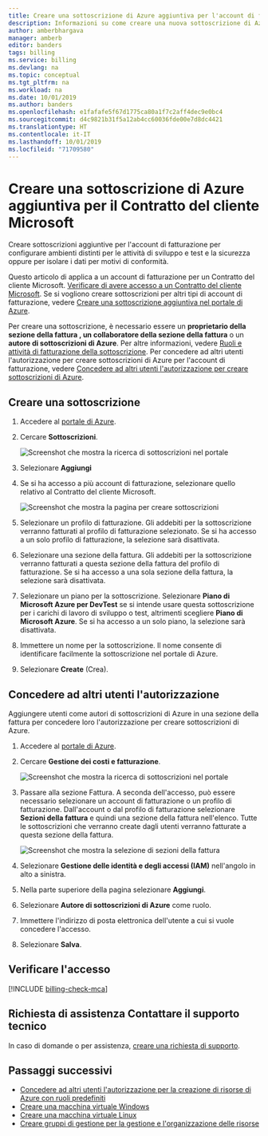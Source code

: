 ```yaml
---
title: Creare una sottoscrizione di Azure aggiuntiva per l'account di fatturazione
description: Informazioni su come creare una nuova sottoscrizione di Azure nel portale di Azure.
author: amberbhargava
manager: amberb
editor: banders
tags: billing
ms.service: billing
ms.devlang: na
ms.topic: conceptual
ms.tgt_pltfrm: na
ms.workload: na
ms.date: 10/01/2019
ms.author: banders
ms.openlocfilehash: e1fafafe5f67d1775ca80a1f7c2aff4dec9e0bc4
ms.sourcegitcommit: d4c9821b31f5a12ab4cc60036fde00e7d8dc4421
ms.translationtype: HT
ms.contentlocale: it-IT
ms.lasthandoff: 10/01/2019
ms.locfileid: "71709580"
---
```

# <a name="create-an-additional-azure-subscription-for-microsoft-customer-agreement"></a>Creare una sottoscrizione di Azure aggiuntiva per il Contratto del cliente Microsoft

Creare sottoscrizioni aggiuntive per l'account di fatturazione per configurare ambienti distinti per le attività di sviluppo e test e la sicurezza oppure per isolare i dati per motivi di conformità.

Questo articolo di applica a un account di fatturazione per un Contratto del cliente Microsoft. [Verificare di avere accesso a un Contratto del cliente Microsoft](#check-access). Se si vogliono creare sottoscrizioni per altri tipi di account di fatturazione, vedere [Creare una sottoscrizione aggiuntiva nel portale di Azure](billing-create-subscription.md).

Per creare una sottoscrizione, è necessario essere un **proprietario della sezione della fattura **, un** collaboratore della sezione della fattura** o un **autore di sottoscrizioni di Azure**. Per altre informazioni, vedere [Ruoli e attività di fatturazione della sottoscrizione](billing-understand-mca-roles.md#subscription-billing-roles-and-tasks). Per concedere ad altri utenti l'autorizzazione per creare sottoscrizioni di Azure per l'account di fatturazione, vedere [Concedere ad altri utenti l'autorizzazione per creare sottoscrizioni di Azure](#give-others-permission).

## <a name="create-a-subscription"></a>Creare una sottoscrizione

1. Accedere al [portale di Azure](https://portal.azure.com).

2. Cercare **Sottoscrizioni**.

   ![Screenshot che mostra la ricerca di sottoscrizioni nel portale](./media/billing-mca-create-subscription/billing-search-subscriptions.png)

3. Selezionare **Aggiungi**

4. Se si ha accesso a più account di fatturazione, selezionare quello relativo al Contratto del cliente Microsoft.

   ![Screenshot che mostra la pagina per creare sottoscrizioni](./media/billing-mca-create-subscription/billing-mca-create-azure-subscription.png)

5. Selezionare un profilo di fatturazione. Gli addebiti per la sottoscrizione verranno fatturati al profilo di fatturazione selezionato. Se si ha accesso a un solo profilo di fatturazione, la selezione sarà disattivata.

6. Selezionare una sezione della fattura. Gli addebiti per la sottoscrizione verranno fatturati a questa sezione della fattura del profilo di fatturazione. Se si ha accesso a una sola sezione della fattura, la selezione sarà disattivata.

7. Selezionare un piano per la sottoscrizione. Selezionare **Piano di Microsoft Azure per DevTest** se si intende usare questa sottoscrizione per i carichi di lavoro di sviluppo o test, altrimenti scegliere **Piano di Microsoft Azure**. Se si ha accesso a un solo piano, la selezione sarà disattivata.

8. Immettere un nome per la sottoscrizione. Il nome consente di identificare facilmente la sottoscrizione nel portale di Azure.

9. Selezionare **Create** (Crea).

## <a name="give-others-permission"></a>Concedere ad altri utenti l'autorizzazione

Aggiungere utenti come autori di sottoscrizioni di Azure in una sezione della fattura per concedere loro l'autorizzazione per creare sottoscrizioni di Azure.

1. Accedere al [portale di Azure](https://portal.azure.com).

2. Cercare **Gestione dei costi e fatturazione**.

   ![Screenshot che mostra la ricerca di sottoscrizioni nel portale](./media/billing-mca-create-subscription/billing-search-cost-management-billing.png)

3. Passare alla sezione Fattura. A seconda dell'accesso, può essere necessario selezionare un account di fatturazione o un profilo di fatturazione. Dall'account o dal profilo di fatturazione selezionare **Sezioni della fattura** e quindi una sezione della fattura nell'elenco. Tutte le sottoscrizioni che verranno create dagli utenti verranno fatturate a questa sezione della fattura.
   
   ![Screenshot che mostra la selezione di sezioni della fattura](./media/billing-mca-create-subscription/mca-select-invoice-sections.png)        

4. Selezionare **Gestione delle identità e degli accessi (IAM)** nell'angolo in alto a sinistra.

5. Nella parte superiore della pagina selezionare **Aggiungi**.

6. Selezionare **Autore di sottoscrizioni di Azure** come ruolo.

7. Immettere l'indirizzo di posta elettronica dell'utente a cui si vuole concedere l'accesso.

8. Selezionare **Salva**.

## <a name="check-access"></a>Verificare l'accesso
[!INCLUDE [billing-check-mca](../../includes/billing-check-mca.md)]

## <a name="need-help-contact-support"></a>Richiesta di assistenza Contattare il supporto tecnico

In caso di domande o per assistenza, [creare una richiesta di supporto](https://go.microsoft.com/fwlink/?linkid=2083458).

## <a name="next-steps"></a>Passaggi successivi

- [Concedere ad altri utenti l'autorizzazione per la creazione di risorse di Azure con ruoli predefiniti](../role-based-access-control/built-in-roles.md#built-in-role-descriptions)
- [Creare una macchina virtuale Windows](../virtual-machines/windows/quick-create-portal.md)
- [Creare una macchina virtuale Linux](../virtual-machines/linux/quick-create-portal.md)
- [Creare gruppi di gestione per la gestione e l'organizzazione delle risorse](../governance/management-groups/create.md?toc=/azure/billing/TOC.json)
